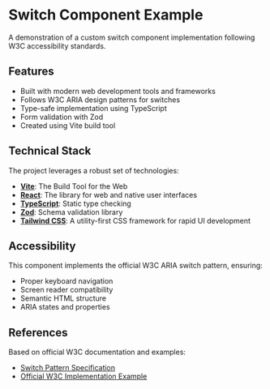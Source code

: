 # Switch Component Example

A demonstration of a custom switch component implementation following W3C accessibility standards.

## Features

- Built with modern web development tools and frameworks
- Follows W3C ARIA design patterns for switches
- Type-safe implementation using TypeScript
- Form validation with Zod
- Created using Vite build tool

## Technical Stack

The project leverages a robust set of technologies:

- **[Vite](https://vitejs.dev/)**: The Build Tool for the Web
- **[React](https://react.dev/)**: The library for web and native user interfaces
- **[TypeScript](https://www.typescriptlang.org/)**: Static type checking
- **[Zod](https://zod.dev/)**: Schema validation library
- **[Tailwind CSS](https://tailwindcss.com/)**: A utility-first CSS framework for rapid UI development

## Accessibility

This component implements the official W3C ARIA switch pattern, ensuring:

- Proper keyboard navigation
- Screen reader compatibility
- Semantic HTML structure
- ARIA states and properties

## References

Based on official W3C documentation and examples:

- [Switch Pattern Specification](https://www.w3.org/WAI/ARIA/apg/patterns/switch/)
- [Official W3C Implementation Example](https://www.w3.org/WAI/ARIA/apg/patterns/switch/examples/switch/)
